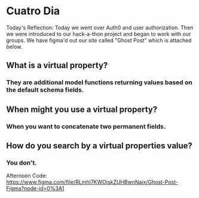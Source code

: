 # Cuatro Dia 

Today's Reflection:  Today we went over Auth0 and user authorization.  Then we were introduced to our hack-a-thon project and began to work with our groups.  We have figma'd out our site called "Ghost Post" which is attached below.

## What is a virtual property?

### They are additional model functions returning values based on the default schema fields.

## When might you use a virtual property?

### When you want to concatenate two permanent fields.

## How do you search by a virtual properties value?

### You don't.

Afternoon Code: https://www.figma.com/file/RLmhl7KWOiskZUHBwnNaix/Ghost-Post-Figma?node-id=0%3A1